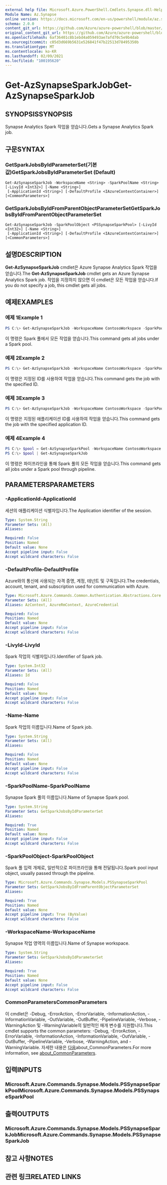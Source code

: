 ```yaml
---
external help file: Microsoft.Azure.PowerShell.Cmdlets.Synapse.dll-Help.xml
Module Name: Az.Synapse
online version: https://docs.microsoft.com/en-us/powershell/module/az.synapse/get-azsynapsesparkjob
schema: 2.0.0
content_git_url: https://github.com/Azure/azure-powershell/blob/master/src/Synapse/Synapse/help/Get-AzSynapseSparkJob.md
original_content_git_url: https://github.com/Azure/azure-powershell/blob/master/src/Synapse/Synapse/help/Get-AzSynapseSparkJob.md
ms.openlocfilehash: 6af36401c8b1ebd4a059493ae7afd70c5e9b4dab
ms.sourcegitcommit: c05d3d669b5631e526841f47b22513d78495350b
ms.translationtype: MT
ms.contentlocale: ko-KR
ms.lasthandoff: 02/09/2021
ms.locfileid: "100195620"
---
```

# <span data-ttu-id="70fb4-101">Get-AzSynapseSparkJob</span><span class="sxs-lookup"><span data-stu-id="70fb4-101">Get-AzSynapseSparkJob</span></span>

## <span data-ttu-id="70fb4-102">SYNOPSIS</span><span class="sxs-lookup"><span data-stu-id="70fb4-102">SYNOPSIS</span></span>
<span data-ttu-id="70fb4-103">Synapse Analytics Spark 작업을 얻습니다.</span><span class="sxs-lookup"><span data-stu-id="70fb4-103">Gets a Synapse Analytics Spark job.</span></span>

## <span data-ttu-id="70fb4-104">구문</span><span class="sxs-lookup"><span data-stu-id="70fb4-104">SYNTAX</span></span>

### <span data-ttu-id="70fb4-105">GetSparkJobsByIdParameterSet(기본값)</span><span class="sxs-lookup"><span data-stu-id="70fb4-105">GetSparkJobsByIdParameterSet (Default)</span></span>
```
Get-AzSynapseSparkJob -WorkspaceName <String> -SparkPoolName <String> [-LivyId <Int32>] [-Name <String>]
 [-ApplicationId <String>] [-DefaultProfile <IAzureContextContainer>] [<CommonParameters>]
```

### <span data-ttu-id="70fb4-106">GetSparkJobsByIdFromParentObjectParameterSet</span><span class="sxs-lookup"><span data-stu-id="70fb4-106">GetSparkJobsByIdFromParentObjectParameterSet</span></span>
```
Get-AzSynapseSparkJob -SparkPoolObject <PSSynapseSparkPool> [-LivyId <Int32>] [-Name <String>]
 [-ApplicationId <String>] [-DefaultProfile <IAzureContextContainer>] [<CommonParameters>]
```

## <span data-ttu-id="70fb4-107">설명</span><span class="sxs-lookup"><span data-stu-id="70fb4-107">DESCRIPTION</span></span>
<span data-ttu-id="70fb4-108">**Get-AzSynapseSparkJob** cmdlet은 Azure Synapse Analytics Spark 작업을 얻습니다.</span><span class="sxs-lookup"><span data-stu-id="70fb4-108">The **Get-AzSynapseSparkJob** cmdlet gets an Azure Synapse Analytics Spark job.</span></span>
<span data-ttu-id="70fb4-109">작업을 지정하지 않으면 이 cmdlet은 모든 작업을 얻습니다.</span><span class="sxs-lookup"><span data-stu-id="70fb4-109">If you do not specify a job, this cmdlet gets all jobs.</span></span>

## <span data-ttu-id="70fb4-110">예제</span><span class="sxs-lookup"><span data-stu-id="70fb4-110">EXAMPLES</span></span>

### <span data-ttu-id="70fb4-111">예제 1</span><span class="sxs-lookup"><span data-stu-id="70fb4-111">Example 1</span></span>
```powershell
PS C:\> Get-AzSynapseSparkJob -WorkspaceName ContosoWorkspace -SparkPoolName ContosoSparkPool
```

<span data-ttu-id="70fb4-112">이 명령은 Spark 풀에서 모든 작업을 얻습니다.</span><span class="sxs-lookup"><span data-stu-id="70fb4-112">This command gets all jobs under a Spark pool.</span></span>

### <span data-ttu-id="70fb4-113">예제 2</span><span class="sxs-lookup"><span data-stu-id="70fb4-113">Example 2</span></span>
```powershell
PS C:\> Get-AzSynapseSparkJob -WorkspaceName ContosoWorkspace -SparkPoolName ContosoSparkPool -LivyId 119
```

<span data-ttu-id="70fb4-114">이 명령은 지정된 ID를 사용하여 작업을 얻습니다.</span><span class="sxs-lookup"><span data-stu-id="70fb4-114">This command gets the job with the specified ID.</span></span>

### <span data-ttu-id="70fb4-115">예제 3</span><span class="sxs-lookup"><span data-stu-id="70fb4-115">Example 3</span></span>
```powershell
PS C:\> Get-AzSynapseSparkJob -WorkspaceName ContosoWorkspace -SparkPoolName ContosoSparkPool -ApplicationId application_1585023543211_0004
```

<span data-ttu-id="70fb4-116">이 명령은 지정된 애플리케이션 ID를 사용하여 작업을 얻습니다.</span><span class="sxs-lookup"><span data-stu-id="70fb4-116">This command gets the job with the specified application ID.</span></span>

### <span data-ttu-id="70fb4-117">예제 4</span><span class="sxs-lookup"><span data-stu-id="70fb4-117">Example 4</span></span>
```powershell
PS C:\> $pool = Get-AzSynapseSparkPool -WorkspaceName ContosoWorkspace -SparkPoolName ContosoSparkPool
PS C:\> $pool | Get-AzSynapseSparkJob
```

<span data-ttu-id="70fb4-118">이 명령은 파이프라인을 통해 Spark 풀의 모든 작업을 얻습니다.</span><span class="sxs-lookup"><span data-stu-id="70fb4-118">This command gets all jobs under a Spark pool through pipeline.</span></span>

## <span data-ttu-id="70fb4-119">PARAMETERS</span><span class="sxs-lookup"><span data-stu-id="70fb4-119">PARAMETERS</span></span>

### <span data-ttu-id="70fb4-120">-ApplicationId</span><span class="sxs-lookup"><span data-stu-id="70fb4-120">-ApplicationId</span></span>
<span data-ttu-id="70fb4-121">세션의 애플리케이션 식별자입니다.</span><span class="sxs-lookup"><span data-stu-id="70fb4-121">The Application identifier of the session.</span></span>

```yaml
Type: System.String
Parameter Sets: (All)
Aliases:

Required: False
Position: Named
Default value: None
Accept pipeline input: False
Accept wildcard characters: False
```

### <span data-ttu-id="70fb4-122">-DefaultProfile</span><span class="sxs-lookup"><span data-stu-id="70fb4-122">-DefaultProfile</span></span>
<span data-ttu-id="70fb4-123">Azure와의 통신에 사용되는 자격 증명, 계정, 테넌트 및 구독입니다.</span><span class="sxs-lookup"><span data-stu-id="70fb4-123">The credentials, account, tenant, and subscription used for communication with Azure.</span></span>

```yaml
Type: Microsoft.Azure.Commands.Common.Authentication.Abstractions.Core.IAzureContextContainer
Parameter Sets: (All)
Aliases: AzContext, AzureRmContext, AzureCredential

Required: False
Position: Named
Default value: None
Accept pipeline input: False
Accept wildcard characters: False
```

### <span data-ttu-id="70fb4-124">-LivyId</span><span class="sxs-lookup"><span data-stu-id="70fb4-124">-LivyId</span></span>
<span data-ttu-id="70fb4-125">Spark 작업의 식별자입니다.</span><span class="sxs-lookup"><span data-stu-id="70fb4-125">Identifier of Spark job.</span></span>

```yaml
Type: System.Int32
Parameter Sets: (All)
Aliases: Id

Required: False
Position: Named
Default value: None
Accept pipeline input: False
Accept wildcard characters: False
```

### <span data-ttu-id="70fb4-126">-Name</span><span class="sxs-lookup"><span data-stu-id="70fb4-126">-Name</span></span>
<span data-ttu-id="70fb4-127">Spark 작업의 이름입니다.</span><span class="sxs-lookup"><span data-stu-id="70fb4-127">Name of Spark job.</span></span>

```yaml
Type: System.String
Parameter Sets: (All)
Aliases:

Required: False
Position: Named
Default value: None
Accept pipeline input: False
Accept wildcard characters: False
```

### <span data-ttu-id="70fb4-128">-SparkPoolName</span><span class="sxs-lookup"><span data-stu-id="70fb4-128">-SparkPoolName</span></span>
<span data-ttu-id="70fb4-129">Synapse Spark 풀의 이름입니다.</span><span class="sxs-lookup"><span data-stu-id="70fb4-129">Name of Synapse Spark pool.</span></span>

```yaml
Type: System.String
Parameter Sets: GetSparkJobsByIdParameterSet
Aliases:

Required: True
Position: Named
Default value: None
Accept pipeline input: False
Accept wildcard characters: False
```

### <span data-ttu-id="70fb4-130">-SparkPoolObject</span><span class="sxs-lookup"><span data-stu-id="70fb4-130">-SparkPoolObject</span></span>
<span data-ttu-id="70fb4-131">Spark 풀 입력 개체로, 일반적으로 파이프라인을 통해 전달됩니다.</span><span class="sxs-lookup"><span data-stu-id="70fb4-131">Spark pool input object, usually passed through the pipeline.</span></span>

```yaml
Type: Microsoft.Azure.Commands.Synapse.Models.PSSynapseSparkPool
Parameter Sets: GetSparkJobsByIdFromParentObjectParameterSet
Aliases:

Required: True
Position: Named
Default value: None
Accept pipeline input: True (ByValue)
Accept wildcard characters: False
```

### <span data-ttu-id="70fb4-132">-WorkspaceName</span><span class="sxs-lookup"><span data-stu-id="70fb4-132">-WorkspaceName</span></span>
<span data-ttu-id="70fb4-133">Synapse 작업 영역의 이름입니다.</span><span class="sxs-lookup"><span data-stu-id="70fb4-133">Name of Synapse workspace.</span></span>

```yaml
Type: System.String
Parameter Sets: GetSparkJobsByIdParameterSet
Aliases:

Required: True
Position: Named
Default value: None
Accept pipeline input: False
Accept wildcard characters: False
```

### <span data-ttu-id="70fb4-134">CommonParameters</span><span class="sxs-lookup"><span data-stu-id="70fb4-134">CommonParameters</span></span>
<span data-ttu-id="70fb4-135">이 cmdlet은 -Debug, -ErrorAction, -ErrorVariable, -InformationAction, -InformationVariable, -OutVariable, -OutBuffer, -PipelineVariable, -Verbose, -WarningAction 및 -WarningVariable의 일반적인 매개 변수를 지원합니다.</span><span class="sxs-lookup"><span data-stu-id="70fb4-135">This cmdlet supports the common parameters: -Debug, -ErrorAction, -ErrorVariable, -InformationAction, -InformationVariable, -OutVariable, -OutBuffer, -PipelineVariable, -Verbose, -WarningAction, and -WarningVariable.</span></span> <span data-ttu-id="70fb4-136">자세한 내용은 [다음](http://go.microsoft.com/fwlink/?LinkID=113216)about_CommonParameters.</span><span class="sxs-lookup"><span data-stu-id="70fb4-136">For more information, see [about_CommonParameters](http://go.microsoft.com/fwlink/?LinkID=113216).</span></span>

## <span data-ttu-id="70fb4-137">입력</span><span class="sxs-lookup"><span data-stu-id="70fb4-137">INPUTS</span></span>

### <span data-ttu-id="70fb4-138">Microsoft.Azure.Commands.Synapse.Models.PSSynapseSparkPool</span><span class="sxs-lookup"><span data-stu-id="70fb4-138">Microsoft.Azure.Commands.Synapse.Models.PSSynapseSparkPool</span></span>

## <span data-ttu-id="70fb4-139">출력</span><span class="sxs-lookup"><span data-stu-id="70fb4-139">OUTPUTS</span></span>

### <span data-ttu-id="70fb4-140">Microsoft.Azure.Commands.Synapse.Models.PSSynapseSparkJob</span><span class="sxs-lookup"><span data-stu-id="70fb4-140">Microsoft.Azure.Commands.Synapse.Models.PSSynapseSparkJob</span></span>

## <span data-ttu-id="70fb4-141">참고 사항</span><span class="sxs-lookup"><span data-stu-id="70fb4-141">NOTES</span></span>

## <span data-ttu-id="70fb4-142">관련 링크</span><span class="sxs-lookup"><span data-stu-id="70fb4-142">RELATED LINKS</span></span>
